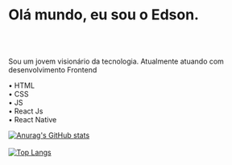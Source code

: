 <h1> Olá mundo, eu sou o Edson.</h1>
<br/>
<br/>
<p>
Sou um jovem visionário da tecnologia. 
Atualmente atuando com desenvolvimento Frontend
 
• HTML </br>
• CSS </br>
• JS </br>
• React Js </br>
• React Native </br>

</p>

[![Anurag's GitHub stats](https://github-readme-stats.vercel.app/api?username=edintwi&show_icons=true&theme=dark)](https://github.com/anuraghazra/github-readme-stats&theme=dark)
<br/>
<br/>
[![Top Langs](https://github-readme-stats.vercel.app/api/top-langs/?username=edintwi&show_icons=true&theme=dark)](https://github.com/anuraghazra/github-readme-stats)
